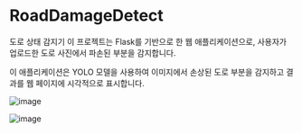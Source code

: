 # RoadDamageDetect
도로 상태 감지기 이 프로젝트는 Flask를 기반으로 한 웹 애플리케이션으로, 사용자가 업로드한 도로 사진에서 파손된 부분을 감지합니다. 

이 애플리케이션은 YOLO 모델을 사용하여 이미지에서 손상된 도로 부분을 감지하고 결과를 웹 페이지에 시각적으로 표시합니다.



![image](https://github.com/Sungung1/RoadDamageDetect/assets/127002268/fb02fd54-ad31-42e7-b386-44da6ea9f9a0)



![image](https://github.com/Sungung1/RoadDamageDetect/assets/127002268/18cabc6c-dfe8-4fd7-8bf5-c6b46f3d92be)
